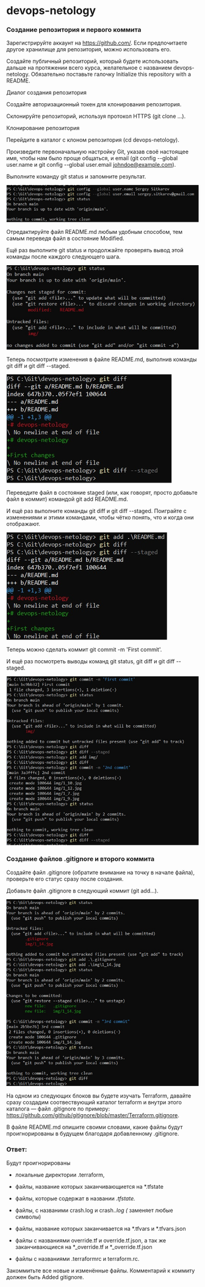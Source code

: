 # devops-netology

### Создание репозитория и первого коммита

Зарегистрируйте аккаунт на https://github.com/. Если предпочитаете другое хранилище для репозитория, можно использовать его.

Создайте публичный репозиторий, который будете использовать дальше на протяжении всего курса, желательное с названием devops-netology. Обязательно поставьте галочку Initialize this repository with a README.

Диалог создания репозитория

Создайте авторизационный токен для клонирования репозитория.

Склонируйте репозиторий, используя протокол HTTPS (git clone ...).

Клонирование репозитория

Перейдите в каталог с клоном репозитория (cd devops-netology).

Произведите первоначальную настройку Git, указав своё настоящее имя, чтобы нам было проще общаться, и email (git config --global user.name и git config --global user.email johndoe@example.com).

Выполните команду git status и запомните результат.

![Задание1](https://github.com/SSitkarev/devops-netology/blob/main/img/1_7.jpg)

Отредактируйте файл README.md любым удобным способом, тем самым переведя файл в состояние Modified.

Ещё раз выполните git status и продолжайте проверять вывод этой команды после каждого следующего шага.

![Задание1](https://github.com/SSitkarev/devops-netology/blob/main/img/1_9.jpg)

Теперь посмотрите изменения в файле README.md, выполнив команды git diff и git diff --staged.

![Задание1](https://github.com/SSitkarev/devops-netology/blob/main/img/1_10.jpg)

Переведите файл в состояние staged (или, как говорят, просто добавьте файл в коммит) командой git add README.md.

И ещё раз выполните команды git diff и git diff --staged. Поиграйте с изменениями и этими командами, чтобы чётко понять, что и когда они отображают.

![Задание1](https://github.com/SSitkarev/devops-netology/blob/main/img/1_12.jpg)

Теперь можно сделать коммит git commit -m 'First commit'.

И ещё раз посмотреть выводы команд git status, git diff и git diff --staged.

![Задание1](https://github.com/SSitkarev/devops-netology/blob/main/img/1_14.jpg)

### Создание файлов .gitignore и второго коммита

Создайте файл .gitignore (обратите внимание на точку в начале файла), проверьте его статус сразу после создания.

Добавьте файл .gitignore в следующий коммит (git add...).

![Задание1](https://github.com/SSitkarev/devops-netology/blob/main/img/2_2.jpg)

На одном из следующих блоков вы будете изучать Terraform, давайте сразу создадим соотвествующий каталог terraform и внутри этого каталога — файл .gitignore по примеру: https://github.com/github/gitignore/blob/master/Terraform.gitignore.

В файле README.md опишите своими словами, какие файлы будут проигнорированы в будущем благодаря добавленному .gitignore.

### Ответ: 

Будут проигнорированы 

- локальные директории .terraform,

- файлы, название которых заканчивающиется на *.tfstate

- файлы, которые содержат в названии *.tfstate.*

- файлы, с названими crash.log и crash.*.log (* заменяет любые символы)

- файлы, название которых заканчивается на *.tfvars и *.tfvars.json

- файлы с названиями override.tf и override.tf.json, а так же заканчивающиеся на *_override.tf и *_override.tf.json

- файлы с названиями .terraformrc и terraform.rc.

Закоммитьте все новые и изменённые файлы. Комментарий к коммиту должен быть Added gitignore.

